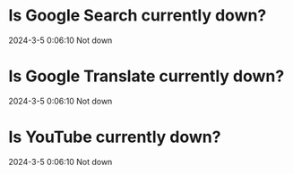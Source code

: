 # Is Google Search currently down?

2024-3-5 0:06:10 Not down

# Is Google Translate currently down?

2024-3-5 0:06:10 Not down

# Is YouTube currently down?

2024-3-5 0:06:10 Not down

